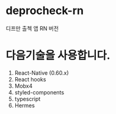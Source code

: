 # deprocheck-rn

디프만 출첵 앱 RN 버전

# 다음기술을 사용합니다.

1. React-Native (0.60.x)
2. React hooks
3. Mobx4
4. styled-components
5. typescript
6. Hermes
